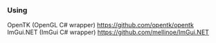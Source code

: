 ### Using
OpenTK (OpenGL C# wrapper) https://github.com/opentk/opentk
ImGui.NET (ImGui C# wrapper) https://github.com/mellinoe/ImGui.NET
